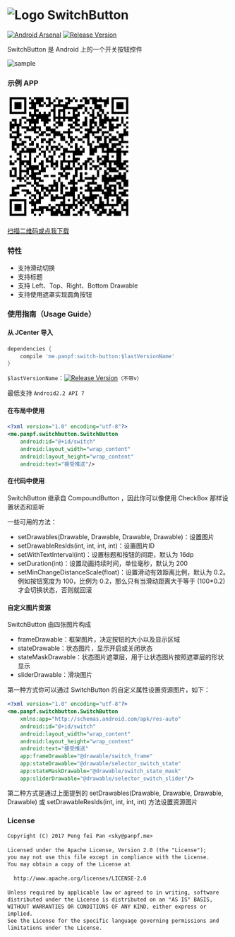 # ![Logo](docs/logo.png) SwitchButton

[![Android Arsenal](https://img.shields.io/badge/Android%20Arsenal-SwitchButton-green.svg?style=true)](https://android-arsenal.com/details/1/4175)
[![Release Version](https://img.shields.io/github/release/panpf/SwitchButton.svg)](https://github.com/panpf/SwitchButton/releases)

SwitchButton 是 Android 上的一个开关按钮控件

![sample](docs/sample.gif)

### 示例 APP

![SampleApp](docs/sample-qrcode.png)

[扫描二维码或点我下载](https://github.com/panpf/switch-button/raw/master/docs/switch-button-sample.apk)

### 特性

* 支持滑动切换
* 支持标题
* 支持 Left、Top、Right、Bottom Drawable
* 支持使用遮罩实现圆角按钮

### 使用指南（Usage Guide）

#### 从 JCenter 导入

```groovy
dependencies {
	compile 'me.panpf:switch-button:$lastVersionName'
}
```

`$lastVersionName`：[![Release Version](https://img.shields.io/github/release/panpf/SwitchButton.svg)](https://github.com/panpf/SwitchButton/releases)`（不带v）`

最低支持 `Android2.2 API 7`

#### 在布局中使用

```xml
<?xml version="1.0" encoding="utf-8"?>
<me.panpf.switchbutton.SwitchButton
    android:id="@+id/switch"
    android:layout_width="wrap_content"
    android:layout_height="wrap_content"
    android:text="接受推送"/>
```

#### 在代码中使用

SwitchButton 继承自 CompoundButton ，因此你可以像使用 CheckBox 那样设置状态和监听

一些可用的方法：

* setDrawables(Drawable, Drawable, Drawable, Drawable)：设置图片
* setDrawableResIds(int, int, int, int)：设置图片ID
* setWithTextInterval(int)：设置标题和按钮的间距，默认为 16dp
* setDuration(int)：设置动画持续时间，单位毫秒，默认为 200
* setMinChangeDistanceScale(float)：设置滑动有效距离比例，默认为 0.2。例如按钮宽度为 100，比例为 0.2，那么只有当滑动距离大于等于 (100*0.2) 才会切换状态，否则就回滚

#### 自定义图片资源

SwitchButton 由四张图片构成

* frameDrawable：框架图片，决定按钮的大小以及显示区域
* stateDrawable：状态图片，显示开启或关闭状态
* stateMaskDrawable：状态图片遮罩层，用于让状态图片按照遮罩层的形状显示
* sliderDrawable：滑块图片

第一种方式你可以通过 SwitchButton 的自定义属性设置资源图片，如下：

```xml
<?xml version="1.0" encoding="utf-8"?>
<me.panpf.switchbutton.SwitchButton
    xmlns:app="http://schemas.android.com/apk/res-auto"
    android:id="@+id/switch"
    android:layout_width="wrap_content"
    android:layout_height="wrap_content"
    android:text="接受推送"
    app:frameDrawable="@drawable/switch_frame"
    app:stateDrawable="@drawable/selector_switch_state"
    app:stateMaskDrawable="@drawable/switch_state_mask"
    app:sliderDrawable="@drawable/selector_switch_slider"/>
```

第二种方式是通过上面提到的 setDrawables(Drawable, Drawable, Drawable, Drawable) 或 setDrawableResIds(int, int, int, int) 方法设置资源图片

### License

    Copyright (C) 2017 Peng fei Pan <sky@panpf.me>

    Licensed under the Apache License, Version 2.0 (the "License");
    you may not use this file except in compliance with the License.
    You may obtain a copy of the License at

      http://www.apache.org/licenses/LICENSE-2.0

    Unless required by applicable law or agreed to in writing, software
    distributed under the License is distributed on an "AS IS" BASIS,
    WITHOUT WARRANTIES OR CONDITIONS OF ANY KIND, either express or implied.
    See the License for the specific language governing permissions and
    limitations under the License.
